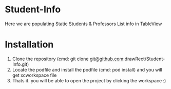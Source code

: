# Student-Info
Here we are populating Static Students & Professors List info in TableView

# Installation

1) Clone the repository (cmd: git clone git@github.com:drawRect/Student-Info.git)
2) Locate the podfile and install the podfile (cmd: pod install) and you will get xcworkspace file
3) Thats it. you will be able to open the project by clicking the workspace :)
